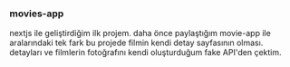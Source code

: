 ### movies-app
nextjs ile geliştirdiğim ilk projem. daha önce paylaştığım movie-app ile aralarındaki tek fark bu projede filmin kendi detay sayfasının olması. detayları ve filmlerin fotoğrafını kendi oluşturduğum fake API'den çektim.
